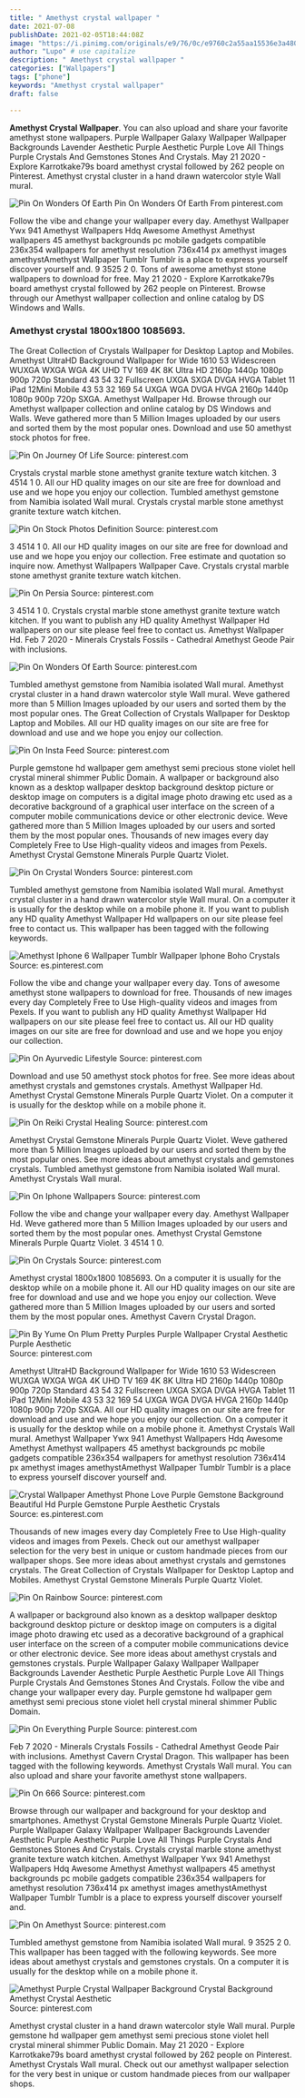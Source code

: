 ```yaml
---
title: " Amethyst crystal wallpaper "
date: 2021-07-08
publishDate: 2021-02-05T18:44:08Z
image: "https://i.pinimg.com/originals/e9/76/0c/e9760c2a55aa15536e3a48031c9665d5.jpg"
author: "Lupo" # use capitalize
description: " Amethyst crystal wallpaper "
categories: ["Wallpapers"]
tags: ["phone"]
keywords: "Amethyst crystal wallpaper"
draft: false

---
```



**Amethyst Crystal Wallpaper**. You can also upload and share your favorite amethyst stone wallpapers. Purple Wallpaper Galaxy Wallpaper Wallpaper Backgrounds Lavender Aesthetic Purple Aesthetic Purple Love All Things Purple Crystals And Gemstones Stones And Crystals. May 21 2020 - Explore Karrotkake79s board amethyst crystal followed by 262 people on Pinterest. Amethyst crystal cluster in a hand drawn watercolor style Wall mural.

![Pin On Wonders Of Earth](https://i.pinimg.com/originals/cd/4f/43/cd4f43695f9b5c360088543589e5e774.jpg "Pin On Wonders Of Earth")
Pin On Wonders Of Earth From pinterest.com


Follow the vibe and change your wallpaper every day. Amethyst Wallpaper Ywx 941 Amethyst Wallpapers Hdq Awesome Amethyst Amethyst wallpapers 45 amethyst backgrounds pc mobile gadgets compatible 236x354 wallpapers for amethyst resolution 736x414 px amethyst images amethystAmethyst Wallpaper Tumblr Tumblr is a place to express yourself discover yourself and. 9 3525 2 0. Tons of awesome amethyst stone wallpapers to download for free. May 21 2020 - Explore Karrotkake79s board amethyst crystal followed by 262 people on Pinterest. Browse through our Amethyst wallpaper collection and online catalog by DS Windows and Walls.

### Amethyst crystal 1800x1800 1085693.

The Great Collection of Crystals Wallpaper for Desktop Laptop and Mobiles. Amethyst UltraHD Background Wallpaper for Wide 1610 53 Widescreen WUXGA WXGA WGA 4K UHD TV 169 4K 8K Ultra HD 2160p 1440p 1080p 900p 720p Standard 43 54 32 Fullscreen UXGA SXGA DVGA HVGA Tablet 11 iPad 12Mini Mobile 43 53 32 169 54 UXGA WGA DVGA HVGA 2160p 1440p 1080p 900p 720p SXGA. Amethyst Wallpaper Hd. Browse through our Amethyst wallpaper collection and online catalog by DS Windows and Walls. Weve gathered more than 5 Million Images uploaded by our users and sorted them by the most popular ones. Download and use 50 amethyst stock photos for free.


![Pin On Journey Of Life](https://i.pinimg.com/736x/7a/47/06/7a4706ae2db5c45ce92747b7ede3c285.jpg "Pin On Journey Of Life")
Source: pinterest.com

Crystals crystal marble stone amethyst granite texture watch kitchen. 3 4514 1 0. All our HD quality images on our site are free for download and use and we hope you enjoy our collection. Tumbled amethyst gemstone from Namibia isolated Wall mural. Crystals crystal marble stone amethyst granite texture watch kitchen.

![Pin On Stock Photos Definition](https://i.pinimg.com/736x/79/7e/29/797e292d86dc292e7326016715fb8177.jpg "Pin On Stock Photos Definition")
Source: pinterest.com

3 4514 1 0. All our HD quality images on our site are free for download and use and we hope you enjoy our collection. Free estimate and quotation so inquire now. Amethyst Wallpapers Wallpaper Cave. Crystals crystal marble stone amethyst granite texture watch kitchen.

![Pin On Persia](https://i.pinimg.com/600x315/b6/f1/f8/b6f1f87b86a110b61edd76769cc49de4.jpg "Pin On Persia")
Source: pinterest.com

3 4514 1 0. Crystals crystal marble stone amethyst granite texture watch kitchen. If you want to publish any HD quality Amethyst Wallpaper Hd wallpapers on our site please feel free to contact us. Amethyst Wallpaper Hd. Feb 7 2020 - Minerals Crystals Fossils - Cathedral Amethyst Geode Pair with inclusions.

![Pin On Wonders Of Earth](https://i.pinimg.com/originals/cd/4f/43/cd4f43695f9b5c360088543589e5e774.jpg "Pin On Wonders Of Earth")
Source: pinterest.com

Tumbled amethyst gemstone from Namibia isolated Wall mural. Amethyst crystal cluster in a hand drawn watercolor style Wall mural. Weve gathered more than 5 Million Images uploaded by our users and sorted them by the most popular ones. The Great Collection of Crystals Wallpaper for Desktop Laptop and Mobiles. All our HD quality images on our site are free for download and use and we hope you enjoy our collection.

![Pin On Insta Feed](https://i.pinimg.com/564x/ec/11/1c/ec111c7641671ced059fcfc77a15bb11.jpg "Pin On Insta Feed")
Source: pinterest.com

Purple gemstone hd wallpaper gem amethyst semi precious stone violet hell crystal mineral shimmer Public Domain. A wallpaper or background also known as a desktop wallpaper desktop background desktop picture or desktop image on computers is a digital image photo drawing etc used as a decorative background of a graphical user interface on the screen of a computer mobile communications device or other electronic device. Weve gathered more than 5 Million Images uploaded by our users and sorted them by the most popular ones. Thousands of new images every day Completely Free to Use High-quality videos and images from Pexels. Amethyst Crystal Gemstone Minerals Purple Quartz Violet.

![Pin On Crystal Wonders](https://i.pinimg.com/originals/d0/3e/42/d03e42f79c3c375764210d5a40514aab.png "Pin On Crystal Wonders")
Source: pinterest.com

Tumbled amethyst gemstone from Namibia isolated Wall mural. Amethyst crystal cluster in a hand drawn watercolor style Wall mural. On a computer it is usually for the desktop while on a mobile phone it. If you want to publish any HD quality Amethyst Wallpaper Hd wallpapers on our site please feel free to contact us. This wallpaper has been tagged with the following keywords.

![Amethyst Iphone 6 Wallpaper Tumblr Wallpaper Iphone Boho Crystals](https://i.pinimg.com/originals/98/6e/90/986e90e7cf4efe2c5b99ec87a6f4a12e.jpg "Amethyst Iphone 6 Wallpaper Tumblr Wallpaper Iphone Boho Crystals")
Source: es.pinterest.com

Follow the vibe and change your wallpaper every day. Tons of awesome amethyst stone wallpapers to download for free. Thousands of new images every day Completely Free to Use High-quality videos and images from Pexels. If you want to publish any HD quality Amethyst Wallpaper Hd wallpapers on our site please feel free to contact us. All our HD quality images on our site are free for download and use and we hope you enjoy our collection.

![Pin On Ayurvedic Lifestyle](https://i.pinimg.com/474x/6a/54/57/6a5457f54e6ea19e24ac0010085f5514.jpg "Pin On Ayurvedic Lifestyle")
Source: pinterest.com

Download and use 50 amethyst stock photos for free. See more ideas about amethyst crystals and gemstones crystals. Amethyst Wallpaper Hd. Amethyst Crystal Gemstone Minerals Purple Quartz Violet. On a computer it is usually for the desktop while on a mobile phone it.

![Pin On Reiki Crystal Healing](https://i.pinimg.com/originals/11/7e/c5/117ec55bcf546b4a53df198506f97074.jpg "Pin On Reiki Crystal Healing")
Source: pinterest.com

Amethyst Crystal Gemstone Minerals Purple Quartz Violet. Weve gathered more than 5 Million Images uploaded by our users and sorted them by the most popular ones. See more ideas about amethyst crystals and gemstones crystals. Tumbled amethyst gemstone from Namibia isolated Wall mural. Amethyst Crystals Wall mural.

![Pin On Iphone Wallpapers](https://i.pinimg.com/736x/13/df/c7/13dfc7f5b6aa5216941d503de9af32e0.jpg "Pin On Iphone Wallpapers")
Source: pinterest.com

Follow the vibe and change your wallpaper every day. Amethyst Wallpaper Hd. Weve gathered more than 5 Million Images uploaded by our users and sorted them by the most popular ones. Amethyst Crystal Gemstone Minerals Purple Quartz Violet. 3 4514 1 0.

![Pin On Crystals](https://i.pinimg.com/originals/f1/8c/56/f18c5633a77455858605778bf460e410.jpg "Pin On Crystals")
Source: pinterest.com

Amethyst crystal 1800x1800 1085693. On a computer it is usually for the desktop while on a mobile phone it. All our HD quality images on our site are free for download and use and we hope you enjoy our collection. Weve gathered more than 5 Million Images uploaded by our users and sorted them by the most popular ones. Amethyst Cavern Crystal Dragon.

![Pin By Yume On Plum Pretty Purples Purple Wallpaper Crystal Aesthetic Purple Aesthetic](https://i.pinimg.com/736x/b9/0c/7d/b90c7d845c6152d986cad3ee228cb3fd.jpg "Pin By Yume On Plum Pretty Purples Purple Wallpaper Crystal Aesthetic Purple Aesthetic")
Source: pinterest.com

Amethyst UltraHD Background Wallpaper for Wide 1610 53 Widescreen WUXGA WXGA WGA 4K UHD TV 169 4K 8K Ultra HD 2160p 1440p 1080p 900p 720p Standard 43 54 32 Fullscreen UXGA SXGA DVGA HVGA Tablet 11 iPad 12Mini Mobile 43 53 32 169 54 UXGA WGA DVGA HVGA 2160p 1440p 1080p 900p 720p SXGA. All our HD quality images on our site are free for download and use and we hope you enjoy our collection. On a computer it is usually for the desktop while on a mobile phone it. Amethyst Crystals Wall mural. Amethyst Wallpaper Ywx 941 Amethyst Wallpapers Hdq Awesome Amethyst Amethyst wallpapers 45 amethyst backgrounds pc mobile gadgets compatible 236x354 wallpapers for amethyst resolution 736x414 px amethyst images amethystAmethyst Wallpaper Tumblr Tumblr is a place to express yourself discover yourself and.

![Crystal Wallpaper Amethyst Phone Love Purple Gemstone Background Beautiful Hd Purple Gemstone Purple Aesthetic Crystals](https://i.pinimg.com/originals/b2/2c/52/b22c528742d38b8a645158d869cc97dd.jpg "Crystal Wallpaper Amethyst Phone Love Purple Gemstone Background Beautiful Hd Purple Gemstone Purple Aesthetic Crystals")
Source: es.pinterest.com

Thousands of new images every day Completely Free to Use High-quality videos and images from Pexels. Check out our amethyst wallpaper selection for the very best in unique or custom handmade pieces from our wallpaper shops. See more ideas about amethyst crystals and gemstones crystals. The Great Collection of Crystals Wallpaper for Desktop Laptop and Mobiles. Amethyst Crystal Gemstone Minerals Purple Quartz Violet.

![Pin On Rainbow](https://i.pinimg.com/736x/c0/0b/b5/c00bb5b65472467b217eaa389a684de8.jpg "Pin On Rainbow")
Source: pinterest.com

A wallpaper or background also known as a desktop wallpaper desktop background desktop picture or desktop image on computers is a digital image photo drawing etc used as a decorative background of a graphical user interface on the screen of a computer mobile communications device or other electronic device. See more ideas about amethyst crystals and gemstones crystals. Purple Wallpaper Galaxy Wallpaper Wallpaper Backgrounds Lavender Aesthetic Purple Aesthetic Purple Love All Things Purple Crystals And Gemstones Stones And Crystals. Follow the vibe and change your wallpaper every day. Purple gemstone hd wallpaper gem amethyst semi precious stone violet hell crystal mineral shimmer Public Domain.

![Pin On Everything Purple](https://i.pinimg.com/474x/a9/b7/5b/a9b75ba19e7a557fe61cb1119acd46ce.jpg "Pin On Everything Purple")
Source: pinterest.com

Feb 7 2020 - Minerals Crystals Fossils - Cathedral Amethyst Geode Pair with inclusions. Amethyst Cavern Crystal Dragon. This wallpaper has been tagged with the following keywords. Amethyst Crystals Wall mural. You can also upload and share your favorite amethyst stone wallpapers.

![Pin On 666](https://i.pinimg.com/originals/5b/eb/67/5beb679b7a11e1c6a32dcde2052af4db.jpg "Pin On 666")
Source: pinterest.com

Browse through our wallpaper and background for your desktop and smartphones. Amethyst Crystal Gemstone Minerals Purple Quartz Violet. Purple Wallpaper Galaxy Wallpaper Wallpaper Backgrounds Lavender Aesthetic Purple Aesthetic Purple Love All Things Purple Crystals And Gemstones Stones And Crystals. Crystals crystal marble stone amethyst granite texture watch kitchen. Amethyst Wallpaper Ywx 941 Amethyst Wallpapers Hdq Awesome Amethyst Amethyst wallpapers 45 amethyst backgrounds pc mobile gadgets compatible 236x354 wallpapers for amethyst resolution 736x414 px amethyst images amethystAmethyst Wallpaper Tumblr Tumblr is a place to express yourself discover yourself and.

![Pin On Amethyst](https://i.pinimg.com/736x/6f/ea/f1/6feaf158cae52fac218e823c4d7246fa.jpg "Pin On Amethyst")
Source: pinterest.com

Tumbled amethyst gemstone from Namibia isolated Wall mural. 9 3525 2 0. This wallpaper has been tagged with the following keywords. See more ideas about amethyst crystals and gemstones crystals. On a computer it is usually for the desktop while on a mobile phone it.

![Amethyst Purple Crystal Wallpaper Background Crystal Background Amethyst Crystal Aesthetic](https://i.pinimg.com/originals/e9/76/0c/e9760c2a55aa15536e3a48031c9665d5.jpg "Amethyst Purple Crystal Wallpaper Background Crystal Background Amethyst Crystal Aesthetic")
Source: pinterest.com

Amethyst crystal cluster in a hand drawn watercolor style Wall mural. Purple gemstone hd wallpaper gem amethyst semi precious stone violet hell crystal mineral shimmer Public Domain. May 21 2020 - Explore Karrotkake79s board amethyst crystal followed by 262 people on Pinterest. Amethyst Crystals Wall mural. Check out our amethyst wallpaper selection for the very best in unique or custom handmade pieces from our wallpaper shops.

